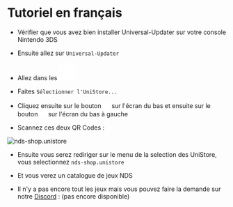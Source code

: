 # Tutoriel en français

- Vérifier que vous avez bien installer Universal-Updater sur votre console Nintendo 3DS

- Ensuite allez sur `Universal-Updater`

- Allez dans les ![Réglages](https://github.com/Universal-Team/Universal-Updater/blob/master/assets/gfx/sprites/settings.png)

- Faites `Sélectionner l'UniStore...`

- Cliquez ensuite sur le bouton ![Ajout](https://github.com/Universal-Team/Universal-Updater/blob/master/assets/gfx/sprites/add.png) sur l'écran du bas et ensuite sur le bouton ![QR Code](https://github.com/Universal-Team/Universal-Updater/blob/master/assets/gfx/sprites/qr_code.png) sur l'écran du bas à gauche

- Scannez ces deux QR Codes : 

![nds-shop.unistore](https://github.com/TheRinzler65/NDS-Shop/raw/main/assets/images/qr/qrcode-nds-shop.unistore.png)


- Ensuite vous serez rediriger sur le menu de la selection des UniStore, vous selectionnez `nds-shop.unistore`

- Et vous verez un catalogue de jeux NDS

- Il n'y a pas encore tout les jeux mais vous pouvez faire la demande sur notre [Discord]() : (pas encore disponible)

